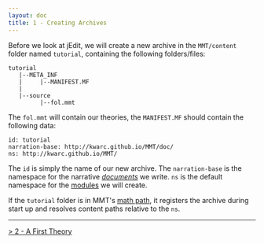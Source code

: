 ```yaml
---
layout: doc
title: 1 - Creating Archives
---
```



Before we look at jEdit, we will create a new archive in the `MMT/content` folder named `tutorial`, containing the following folders/files:

```
tutorial
   |--META_INF
   |     |--MANIFEST.MF
   |
   |--source
         |--fol.mmt
```

The `fol.mmt` will contain our theories, the `MANIFEST.MF` should contain the following data:

```
id: tutorial
narration-base: http://kwarc.github.io/MMT/doc/
ns: http://kwarc.github.io/MMT/
```

The `id` is simply the name of our new archive. The `narration-base` is the namespace for the narrative [*documents*](../../language/namespaces) we write. `ns` is the default namespace for the [modules](../../language/modules) we will create.

If the `tutorial` folder is in MMT's [math path](../../applications/shell.html#the-math-path), it registers the archive during start up and resolves content paths relative to the `ns`.

----------------------------
 
[> 2 - A First Theory](2theories)

